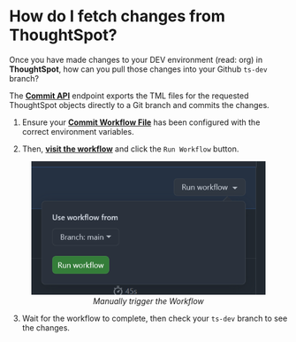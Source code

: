 # How do I fetch changes from ThoughtSpot?

Once you have made changes to your DEV environment (read: org) in __ThoughtSpot__, how can you pull those changes into your Github `ts-dev` branch?

The [__Commit API__](https://developers.thoughtspot.com/docs/git-api#_commit_files) endpoint exports the TML files for the requested ThoughtSpot objects directly to a Git branch and commits the changes.

  1. Ensure your [__Commit Workflow File__](.github/workflows/commit.yml) has been configured with the correct environment variables.

  2. Then, [__visit the workflow__](https://github.com/thoughtspot/ts-ci-github/actions/workflows/commit.yml) and click the `Run Workflow` button.

  <center>
      <figure>
          <img src="workflow_dispatch.png" alt="run-workflow" width="500" />
          <figcaption><i>Manually trigger the Workflow</i></figcaption>
      </figure>
  </center>

  3. Wait for the workflow to complete, then check your `ts-dev` branch to see the changes.
